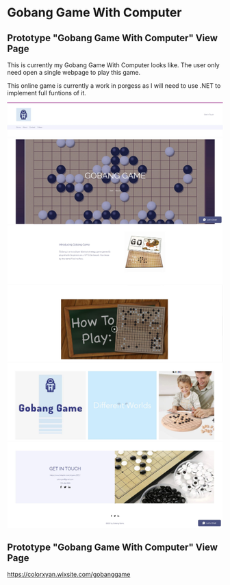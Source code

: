 # Gobang Game With Computer


## Prototype "Gobang Game With Computer" View Page
<p> This is currently my Gobang Game With Computer looks like. The user only need open a single webpage to play this game. </p> 
  <p> This online game is currently a work in porgess as I will need to use .NET to implement full funtions of it.</p>
  
![screenshot images](https://github.com/yanxu2021/Gobang-Game-With-Computer/blob/main/Prototype/1.JPG)
![screenshot images](https://github.com/yanxu2021/Gobang-Game-With-Computer/blob/main/Prototype/2.JPG)
![screenshot images](https://github.com/yanxu2021/Gobang-Game-With-Computer/blob/main/Prototype/3.JPG)
![screenshot images](https://github.com/yanxu2021/Gobang-Game-With-Computer/blob/main/Prototype/4.JPG)
![screenshot images](https://github.com/yanxu2021/Gobang-Game-With-Computer/blob/main/Prototype/5.JPG)
![screenshot images](https://github.com/yanxu2021/Gobang-Game-With-Computer/blob/main/Prototype/6.JPG)

## Prototype "Gobang Game With Computer" View Page
https://colorxyan.wixsite.com/gobanggame
